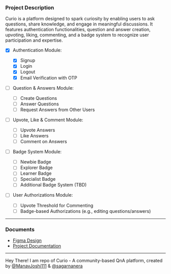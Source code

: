 ### Project Description

Curio is a platform designed to spark curiosity by enabling users to ask questions, share knowledge, and engage in meaningful discussions. It features authentication functionalities, question and answer creation, upvoting, liking, commenting, and a badge system to recognize user participation and expertise.

- [x] Authentication Module:

  - [x] Signup
  - [x] Login
  - [x] Logout
  - [x] Email Verification with OTP

- [ ] Question & Answers Module:

  - [ ] Create Questions
  - [ ] Answer Questions
  - [ ] Request Answers from Other Users

- [ ] Upvote, Like & Comment Module:

  - [ ] Upvote Answers
  - [ ] Like Answers
  - [ ] Comment on Answers

- [ ] Badge System Module:

  - [ ] Newbie Badge
  - [ ] Explorer Badge
  - [ ] Learner Badge
  - [ ] Specialist Badge
  - [ ] Additional Badge System (TBD)

- [ ] User Authorizations Module:
  - [ ] Upvote Threshold for Commenting
  - [ ] Badge-based Authorizations (e.g., editing questions/answers)

---

### Documents

- [Figma Design](https://www.figma.com/file/ywSYEcVetwart0gOe2Pu7D/Curio---spark-your-curiosity?type=whiteboard&node-id=14%3A517&t=fhvPqpuZdvcwmNGu-1)
- [Project Documentation](https://docs.google.com/document/u/0/d/1pxmHYZIiHeVU7KT85wKGBEV4Yk770Wc06jCFye6VRgk/mobilebasic?pli=1)

---

Hey There! I am repo of Curio - A community-based QnA platform, created by [@ManavJoshi111](https://www.github.com/ManavJoshi111) & [@sagarnanera](https://github.com/sagarnanera/)

